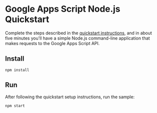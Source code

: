 # Google Apps Script Node.js Quickstart

Complete the steps described in the [quickstart instructions](
https://developers.google.com/apps-script/api/quickstart/nodejs), and in about five
minutes you'll have a simple Node.js command-line application that makes
requests to the Google Apps Script API.

## Install

`npm install`

## Run

After following the quickstart setup instructions, run the sample:

`npm start`

